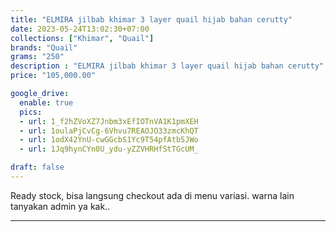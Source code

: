 ```yaml
---
title: "ELMIRA jilbab khimar 3 layer quail hijab bahan cerutty"
date: 2023-05-24T13:02:30+07:00
collections: ["Khimar", "Quail"]
brands: "Quail"
grams: "250"
description : "ELMIRA jilbab khimar 3 layer quail hijab bahan cerutty"
price: "105,000.00"

google_drive:
  enable: true
  pics:
  - url: 1_f2hZVoXZ7Jnbm3xEfIOTnVA1K1pmXEH
  - url: 1oulaPjCvCg-6Vhvu7REAOJO33zmcKhQT
  - url: 1odX42YnU-cwGGcbS1Yc9T54pfAtb5JWo
  - url: 1Jq9hynCYn0U_ydu-yZZVHRHfStTGcUM_

draft: false
---
```


Ready stock, bisa langsung checkout ada di menu variasi.
warna lain tanyakan admin ya kak..

---------      
  
